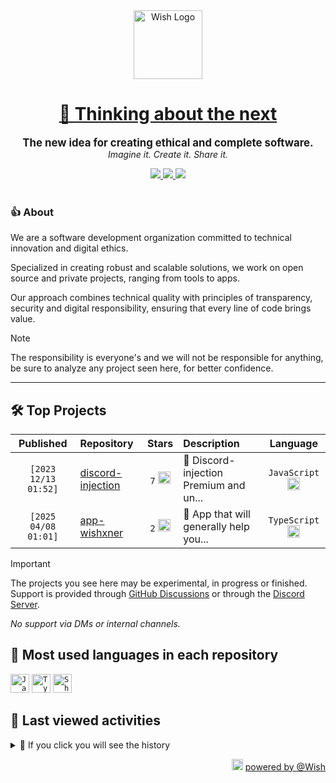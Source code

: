 <div align="center">
  <picture>
    <source srcset="https://cxn.vercel.app/imgs/logo/wish/wish-light.png" media="(prefers-color-scheme: dark)"/>
    <img src="https://cxn.vercel.app/imgs/logo/wish/wish-dark.png" alt="Wish Logo" height="110" loading="lazy" />
  </picture>

  <h1>
    <a href="https://github.com/wishware">
      💉 Thinking about the next
    </a>
  </h1>
</div>

<p align="center">
  <strong style="font-size: 1.2em;">The new idea for creating ethical and complete software.</strong><br/>
  <em>Imagine it. Create it. Share it.</em>
</p>

<div align="center">
  <a aria-label="Discord" href="https://discord.gg/A6Vu7gYE">
    <img src="https://img.shields.io/discord/903684797560397915?color=%23e3aef0&logo=discord&style=flat-square&logoColor=fff&label=Chat">
  </a>
  <a aria-label="Followers" href="https://github.com/orgs/wishware">
    <img src="https://img.shields.io/github/followers/wishware?color=%23e3aef0&logo=github&style=flat-square&logoColor=fff&label=Follow">
  </a>
  <a aria-label="Github Community" href="https://github.com/orgs/wishware/discussions">
    <img src="https://img.shields.io/badge/Community-Discussions-%23e3aef0?logo=github&style=flat-square&logoColor=fff">
  </a>
</div>
<br/>

### 👍 About

We are a software development organization committed to technical innovation and digital ethics.

Specialized in creating robust and scalable solutions, we work on open source and private projects, ranging from tools to apps. 

Our approach combines technical quality with principles of transparency, security and digital responsibility, ensuring that every line of code brings value.

> [!NOTE]  
> 
> The responsibility is everyone's and we will not be responsible for anything, be sure to analyze any project seen here, for better confidence. 

---

## 🛠 Top Projects

<!--repository:start-->
|            Published            | Repository                                                         |                                                                        Stars                                                                        | Description                            |                                                           Language                                                           |
| :-----------------------------: | :----------------------------------------------------------------- | :-------------------------------------------------------------------------------------------------------------------------------------------------: | :------------------------------------- | :--------------------------------------------------------------------------------------------------------------------------: |
| <code>[2023 12/13 01:52]</code> | [discord-injection](https://github.com/wishware/discord-injection) | <code>7</code> <img src="https://github.com/user-attachments/assets/320cf792-938e-491f-b54c-62b7c653ce31" alt="Star icon" height="20" width="20" /> | 💉 Discord-injection Premium and un... | <code>JavaScript</code> <img src="https://skillicons.dev/icons?i=javascript" alt="JavaScript icon" height="20" width="20" /> |
| <code>[2025 04/08 01:01]</code> | [app-wishxner](https://github.com/wishware/app-wishxner)           | <code>2</code> <img src="https://github.com/user-attachments/assets/320cf792-938e-491f-b54c-62b7c653ce31" alt="Star icon" height="20" width="20" /> | 📡 App that will generally help you... | <code>TypeScript</code> <img src="https://skillicons.dev/icons?i=typescript" alt="TypeScript icon" height="20" width="20" /> |
<!-- Last update: 2025-05-29T22:15:11.484Z -->
<!--repository:end-->

> [!IMPORTANT]  
>
> The projects you see here may be experimental, in progress or finished. 
> Support is provided through [GitHub Discussions](https://github.com/orgs/wishware/discussions/categories/general) or through the [Discord Server](https://discord.gg/A6Vu7gYE).
>
> *No support via DMs or internal channels.*  

## 📌 Most used languages in each repository

<!--languages:start-->
<code><img src="https://skillicons.dev/icons?i=javascript" alt="JavaScript icon" height="30" width="30" /></code>
<code><img src="https://skillicons.dev/icons?i=typescript" alt="TypeScript icon" height="30" width="30" /></code>
<code><img src="https://github.com/user-attachments/assets/76a9fd72-22ac-46f0-a3bd-d2a7dc1119f9" alt="Shell icon unknown" height="30" width="30" /></code>
<!-- Last update: 2025-05-29T22:15:12.209Z -->
<!--languages:end-->

## 📌 Last viewed activities

<!--activity:start-->
<details><summary>🎯 If you click you will see the history</summary>

`[2025 05/28 03:03]` 📝 Made `1` commit in [k4itrun/erisphisher](https://github.com/k4itrun/erisphisher)<br/>
`[2025 05/28 03:03]` 📝 Made `1` commit in [k4itrun/hackercam](https://github.com/k4itrun/hackercam)<br/>
`[2025 05/28 03:02]` 📝 Made `1` commit in [k4itrun/vbs-injector](https://github.com/k4itrun/vbs-injector)<br/>
`[2025 05/28 03:01]` 📝 Made `1` commit in [k4itrun/wick](https://github.com/k4itrun/wick)<br/>
`[2025 05/28 02:51]` 📝 Made `1` commit in [k4itrun/wish](https://github.com/k4itrun/wish)<br/>
`[2025 05/28 01:56]` 📝 Made `2` commits in [billoneta/kitsune](https://github.com/billoneta/kitsune)<br/>
`[2025 05/28 01:55]` 🎉 Merged PR [`#33`](https://github.com/billoneta/kitsune/pull/33 'chore(deps): update typescript-eslint monorepo to v8.33.0') in [billoneta/kitsune](https://github.com/billoneta/kitsune)<br/>
`[2025 05/26 17:36]` 📝 Made `1` commit in [k4itrun/discord.js-token](https://github.com/k4itrun/discord.js-token)<br/>
`[2025 05/26 17:25]` 📝 Made `1` commit in [k4itrun/antilinks-bypasser](https://github.com/k4itrun/antilinks-bypasser)<br/>
`[2025 05/26 17:02]` 📝 Made `2` commits in [k4itrun/wick](https://github.com/k4itrun/wick)<br/>
`[2025 05/26 16:58]` ❗️ Closed issue [`#20`](https://github.com/k4itrun/wick/issues/20 'Ban') in [k4itrun/wick](https://github.com/k4itrun/wick)<br/>
`[2025 05/26 16:58]` ❗️ Closed issue [`#19`](https://github.com/k4itrun/wick/issues/19 'dont work help?') in [k4itrun/wick](https://github.com/k4itrun/wick)<br/>
`[2025 05/26 16:58]` ❗️ Closed issue [`#22`](https://github.com/k4itrun/wick/issues/22 'wick qr bot not working ') in [k4itrun/wick](https://github.com/k4itrun/wick)<br/>
`[2025 05/26 16:58]` ❗️ Closed issue [`#23`](https://github.com/k4itrun/wick/issues/23 'slash commands don\'t work.') in [k4itrun/wick](https://github.com/k4itrun/wick)<br/>
`[2025 05/26 16:55]` 📝 Made `2` commits in [k4itrun/wick](https://github.com/k4itrun/wick)

</details>
<!-- Last update: 2025-05-29T22:15:11.995Z -->
<!--activity:end-->

<p align="right">
  <picture>
    <source srcset="https://cxn.vercel.app/imgs/logo/wish/wish-light.png" media="(prefers-color-scheme: dark)"/>
    <img src="https://cxn.vercel.app/imgs/logo/wish/wish-dark.png" alt="Wish Logo" width="18" loading="lazy"/>
  </picture>
  <a href="https://github.com/wishware">powered by @Wish</a>
</p>